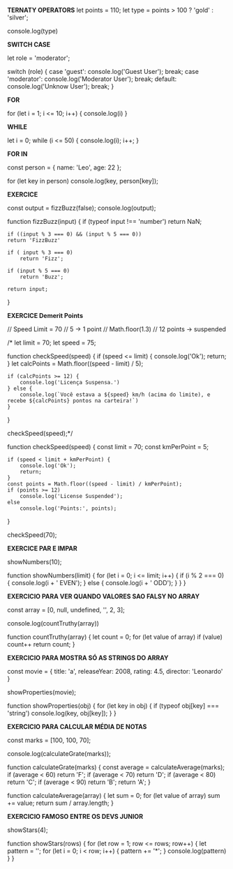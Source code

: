 **TERNATY OPERATORS**
let points = 110;
let type = points > 100 ? 'gold' : 'silver';

console.log(type)

**SWITCH CASE**

let role = 'moderator';

switch (role) {
    case 'guest':
        console.log('Guest User');
        break;
    case 'moderator':
        console.log('Moderator User');
        break;
    default:
        console.log('Unknow User');
        break;
}

**FOR**


for (let i = 1; i <= 10; i++) {
    console.log(i)
}

**WHILE**

let i = 0;
while (i <= 50) {
   console.log(i);
   i++;
}

**FOR IN**

const person = {
    name: 'Leo',
    age: 22
};

for (let key in person) 
    console.log(key, person[key]);

**EXERCICE**

const output = fizzBuzz(false);
console.log(output);

function fizzBuzz(input) {
    if (typeof input !== 'number')
        return NaN;

    if ((input % 3 === 0) && (input % 5 === 0))
    return 'FizzBuzz'

    if ( input % 3 === 0)
        return 'Fizz';

    if (input % 5 === 0)
        return 'Buzz';

    return input;
}   

**EXERCICE Demerit Points**

// Speed Limit = 70
// 5 -> 1 point
// Math.floor(1.3)
// 12 points -> suspended

/*
let limit = 70;
let speed = 75;

function checkSpeed(speed) {
    if (speed <= limit) {
        console.log('Ok');
        return;
    }
    let calcPoints = Math.floor((speed - limit) / 5);

    if (calcPoints >= 12) {
        console.log('Licença Suspensa.')
    } else {
        console.log(`Você estava a ${speed} km/h (acima do limite), e recebe ${calcPoints} pontos na carteira!`)
    }
}

checkSpeed(speed);*/

function checkSpeed(speed) {
    const limit = 70;
    const kmPerPoint = 5;

    if (speed < limit + kmPerPoint) {
        console.log('Ok');
        return;
    } 
    const points = Math.floor((speed - limit) / kmPerPoint);
    if (points >= 12) 
        console.log('License Suspended');
    else 
        console.log('Points:', points);
    
}

checkSpeed(70);

**EXERCICE PAR E IMPAR**

showNumbers(10);

function showNumbers(limit) {
    for (let i = 0; i <= limit; i++) {
        if (i % 2 === 0) {
            console.log(i + ' EVEN');
        } else {
            console.log(i + ' ODD');
        }
    }
}

**EXERCICIO PARA VER QUANDO VALORES SAO FALSY NO ARRAY**

const array = [0, null, undefined, '', 2, 3];

console.log(countTruthy(array))

function countTruthy(array) {
    let count = 0;
    for (let value of array)
        if (value) 
            count++
        return count;
}

**EXERCICIO PARA MOSTRA SÓ AS STRINGS DO ARRAY**

const movie = {
    title: 'a',
    releaseYear: 2008,
    rating: 4.5,
    director: 'Leonardo'
}

showProperties(movie);

function showProperties(obj) {
    for (let key in obj) {
        if (typeof obj[key] === 'string')
            console.log(key, obj[key]);
    }
}

**EXERCICIO PARA CALCULAR MÉDIA DE NOTAS**

const marks = [100, 100, 70];

console.log(calculateGrate(marks));

function calculateGrate(marks) {
    const average = calculateAverage(marks);
    if (average < 60) return 'F';
    if (average < 70) return 'D';
    if (average < 80) return 'C';
    if (average < 90) return 'B';
    return 'A';
}

function calculateAverage(array) {
    let sum = 0;
    for (let value of array)
        sum += value;
    return sum / array.length;
}

**EXERCICIO FAMOSO ENTRE OS DEVS JUNIOR**

showStars(4);

function showStars(rows) {
    for (let row = 1; row <= rows; row++) {
        let pattern = '';
        for (let i = 0; i < row; i++) {
            pattern += '*';
        }
        console.log(pattern)
    }
}